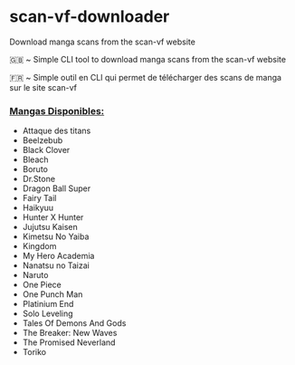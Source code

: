 # scan-vf-downloader
Download manga scans from the scan-vf website

🇬🇧 ~ Simple CLI tool to download manga scans from the scan-vf website

🇫🇷 ~ Simple outil en CLI qui permet de télécharger des scans de manga sur le site scan-vf

### <ins>Mangas Disponibles:</ins>
<ul>
  <li>Attaque des titans</li>
  <li>Beelzebub</li>
  <li>Black Clover</li>
  <li>Bleach</li>
  <li>Boruto</li>
  <li>Dr.Stone</li>
  <li>Dragon Ball Super</li>
  <li>Fairy Tail</li>
  <li>Haikyuu</li>
  <li>Hunter X Hunter</li>
  <li>Jujutsu Kaisen</li>
  <li>Kimetsu No Yaiba</li>
  <li>Kingdom</li>
  <li>My Hero Academia</li>
  <li>Nanatsu no Taizai</li>
  <li>Naruto</li>
  <li>One Piece</li>
  <li>One Punch Man</li>
  <li>Platinium End</li>
  <li>Solo Leveling</li>
  <li>Tales Of Demons And Gods</li>
  <li>The Breaker: New Waves</li>
  <li>The Promised Neverland</li>
  <li>Toriko</li>
</ul>
